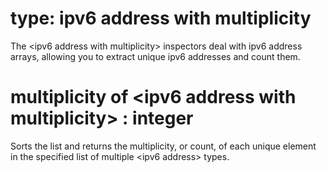 # type: ipv6 address with multiplicity

The &lt;ipv6 address with multiplicity&gt; inspectors deal with ipv6 address arrays, allowing you to extract unique ipv6 addresses and count them.

# multiplicity of &lt;ipv6 address with multiplicity&gt; : integer

Sorts the list and returns the multiplicity, or count, of each unique element in the specified list of multiple &lt;ipv6 address&gt; types.
